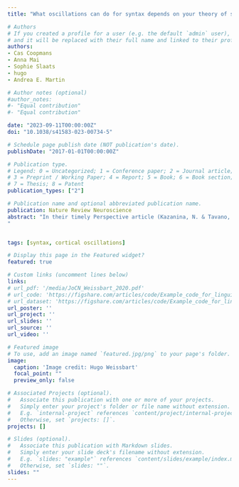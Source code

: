 ```yaml
---
title: "What oscillations can do for syntax depends on your theory of structure building"

# Authors
# If you created a profile for a user (e.g. the default `admin` user), write the username (folder name) here 
# and it will be replaced with their full name and linked to their profile.
authors:
- Cas Coopmans
- Anna Mai
- Sophie Slaats
- hugo
- Andrea E. Martin

# Author notes (optional)
#author_notes:
#- "Equal contribution"
#- "Equal contribution"

date: "2023-09-11T00:00:00Z"
doi: "10.1038/s41583-023-00734-5"

# Schedule page publish date (NOT publication's date).
publishDate: "2017-01-01T00:00:00Z"

# Publication type.
# Legend: 0 = Uncategorized; 1 = Conference paper; 2 = Journal article;
# 3 = Preprint / Working Paper; 4 = Report; 5 = Book; 6 = Book section;
# 7 = Thesis; 8 = Patent
publication_types: ["2"]

# Publication name and optional abbreviated publication name.
publication: Nature Review Neuroscience
abstract: "In their timely Perspective article (Kazanina, N. & Tavano, A. What neural oscillations can and cannot do for syntactic structure building. Nat. Rev. Neurosci. 24, 113–128 (2023))1, Kazanina and Tavano argue that neural oscillations cannot linearly chunk (or segment) speech into syntactic constituents because constituents are defined in terms of hierarchical relations. Instead, they propose that oscillations could support syntactic structure building (SSB) through ‘multi-scale integration’ of hierarchically organized constituents. We agree with their arguments against the utility of chunking for SSB. However, the dichotomy between ‘oscillations for chunking’ and ‘oscillations for integration’ does not accurately represent the literature: the integratory role of oscillations is well-accepted2,3, and chunking is not a candidate model of SSB. Here, we show that recent work on oscillations and syntax4,5 does not assume chunking and we identify principal challenges for the integration proposal put forward by Kazanina and Tavano.
"


tags: [syntax, cortical oscillations]

# Display this page in the Featured widget?
featured: true

# Custom links (uncomment lines below)
links:
# url_pdf: '/media/JoCN_Weissbart_2020.pdf'
# url_code: 'https://figshare.com/articles/code/Example_code_for_linguistic_TRFs_in_delta_band/9034481/3'
# url_dataset: 'https://figshare.com/articles/code/Example_code_for_linguistic_TRFs_in_delta_band/9034481/3'
url_poster: ''
url_project: ''
url_slides: ''
url_source: ''
url_video: ''

# Featured image
# To use, add an image named `featured.jpg/png` to your page's folder. 
image:
  caption: 'Image credit: Hugo Weissbart'
  focal_point: ""
  preview_only: false

# Associated Projects (optional).
#   Associate this publication with one or more of your projects.
#   Simply enter your project's folder or file name without extension.
#   E.g. `internal-project` references `content/project/internal-project/index.md`.
#   Otherwise, set `projects: []`.
projects: []

# Slides (optional).
#   Associate this publication with Markdown slides.
#   Simply enter your slide deck's filename without extension.
#   E.g. `slides: "example"` references `content/slides/example/index.md`.
#   Otherwise, set `slides: ""`.
slides: ""
---
```

